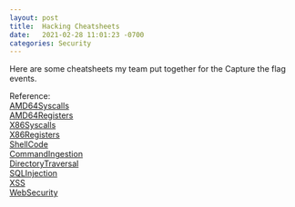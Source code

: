 ```yaml
---
layout: post
title:  Hacking Cheatsheets
date:   2021-02-28 11:01:23 -0700
categories: Security
---
```


Here are some cheatsheets my team put together for the Capture the flag events.

Reference:<br/>
[AMD64Syscalls][amd64syscalls]<br/>
[AMD64Registers][amd64registers]<br/>
[X86Syscalls][x86syscalls]<br/>
[X86Registers][x86registers]<br/>
[ShellCode][shellcode]<br/>
[CommandIngestion][commandingestion]<br/>
[DirectoryTraversal][directorytraversal]<br/>
[SQLInjection][sqlinjection]<br/>
[XSS][xss]<br/>
[WebSecurity][websecurity]

[amd64syscalls]: https://github.com/vmanivasagam/Cheatsheets/blob/main/amd64_syscalls.txt
[amd64registers]: https://github.com/vmanivasagam/Cheatsheets/blob/main/amd64_registers.png
[x86syscalls]: https://github.com/vmanivasagam/Cheatsheets/blob/main/x86_syscalls.txt
[x86registers]: https://github.com/vmanivasagam/Cheatsheets/blob/main/x86_registers.png
[shellcode]: https://github.com/vmanivasagam/Cheatsheets/blob/main/shellcode.txt
[commandingestion]: https://github.com/vmanivasagam/Cheatsheets/blob/main/command_injection.txt
[directorytraversal]: https://github.com/vmanivasagam/Cheatsheets/blob/main/directory_traversal.txt
[sqlinjection]: https://github.com/vmanivasagam/Cheatsheets/blob/main/sql_injection.txt
[xss]: https://github.com/vmanivasagam/Cheatsheets/blob/main/xss.txt
[websecurity]: https://github.com/vmanivasagam/Cheatsheets/blob/main/web_security_resources.txt